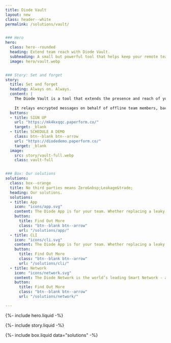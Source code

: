 ```yaml
---
title: Diode Vault
layout: new
class: header--white
permalink: /solutions/vault/


### Hero
hero:
  class: hero--rounded
  heading: Extend team reach with Diode Vault.
  subheading: A small but powerful tool that helps keep your remote teams connected.
  image: hero/vault.webp


### Story: Set and forget
story:
  title: Set and forget
  heading: Always on. Always.
  content: |
    The Diode Vault is a tool that extends the presence and reach of your team. It can be deployed in the cloud or as a small box that plugs into power and Ethernet.  Ether way, it will extend the reach of your E2EE collaboration zones.
  
    It relays encrypted messages on behalf of offline team members, backs up files, and provides a private exit node to give your team ex-region Internet access.
  buttons:
  - title: SIGN UP
    url: "https://mk4kxqqc.paperform.co/"
    target: _blank
  - title: SCHEDULE A DEMO
    class: btn--blank btn--arrow
    url: "https://diodedemo.paperform.co/"
    target: _blank
  image:
    src: story/vault-full.webp
    class: vault-full


### Box: Our solutions
solutions:
  class: box--orange
  title: No third parties means Zero&nbsp;Leakage&trade;
  heading: Our solutions.
  solutions:
  - title: App
    icon: "icons/app.svg"
    content: The Diode App is for your team. Whether replacing a leaky chat app, sharing files E2EE, securing a server dashboard, or deploying advanced OT assets, our app unlocks the power of Diode for people.
    button:
      title: Find Out More
      class: "btn--blank btn--arrow"
      url: "/solutions/app/"
  - title: CLI
    icon: "icons/cli.svg"
    content: The Diode App is for your team. Whether replacing a leaky chat app, sharing files E2EE, securing a server dashboard, or deploying advanced OT assets, our app unlocks the power of Diode for people.
    button:
      title: Find Out More
      class: "btn--blank btn--arrow"
      url: "/solutions/cli/"
  - title: Network
    icon: "icons/network.svg"
    content: The Diode Network is the world’s leading Smart Network - a new generation of zero trust software defined networks based on hardened blockchain technology. Think ad hoc E2EE perimeters.
    button:
      title: Find Out More
      class: "btn--blank btn--arrow"
      url: "/solutions/network/"

---
```


{%- include hero.liquid -%}

{%- include story.liquid -%}

{%- include box.liquid data="solutions" -%}